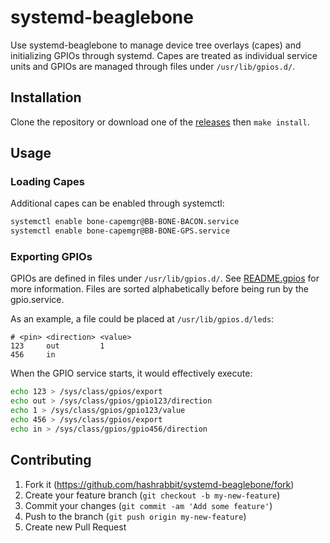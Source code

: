 # systemd-beaglebone

Use systemd-beaglebone to manage device tree overlays (capes) and initializing
GPIOs through systemd. Capes are treated as individual service units and GPIOs
are managed through files under `/usr/lib/gpios.d/`.

## Installation

Clone the repository or download one of the [releases] then `make install`.

[releases]: https://github.com/hashrabbit/systemd-beaglebone/releases

## Usage

### Loading Capes

Additional capes can be enabled through systemctl:

```sh
systemctl enable bone-capemgr@BB-BONE-BACON.service
systemctl enable bone-capemgr@BB-BONE-GPS.service
```

### Exporting GPIOs

GPIOs are defined in files under `/usr/lib/gpios.d/`. See [README.gpios] for
more information. Files are sorted alphabetically before being run by
the gpio.service.

As an example, a file could be placed at `/usr/lib/gpios.d/leds`:

```
# <pin> <direction> <value>
123     out         1
456     in
```

When the GPIO service starts, it would effectively execute:

```sh
echo 123 > /sys/class/gpios/export
echo out > /sys/class/gpios/gpio123/direction
echo 1 > /sys/class/gpios/gpio123/value
echo 456 > /sys/class/gpios/export
echo in > /sys/class/gpios/gpio456/direction
```

[README.gpios]: https://github.com/hashrabbit/systemd-beaglebone/blob/master/README.gpios

## Contributing

1. Fork it (https://github.com/hashrabbit/systemd-beaglebone/fork)
2. Create your feature branch (`git checkout -b my-new-feature`)
3. Commit your changes (`git commit -am 'Add some feature'`)
4. Push to the branch (`git push origin my-new-feature`)
5. Create new Pull Request
